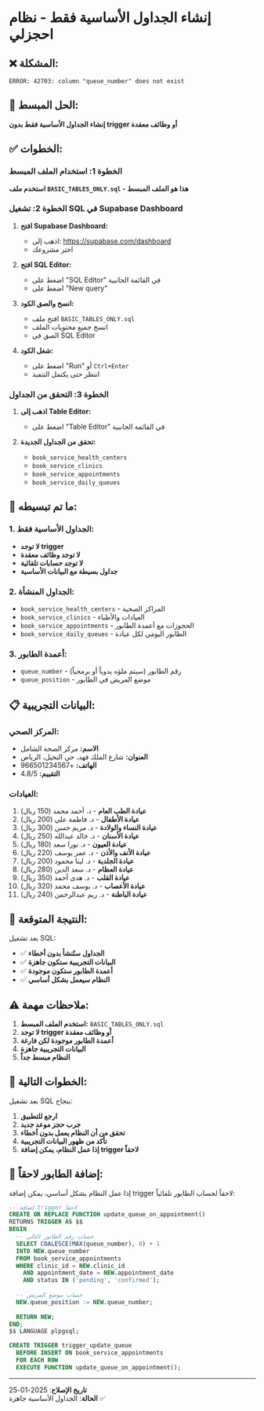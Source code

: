 # إنشاء الجداول الأساسية فقط - نظام احجزلي

## ❌ **المشكلة:**
```
ERROR: 42703: column "queue_number" does not exist
```

## 🎯 **الحل المبسط:**
**إنشاء الجداول الأساسية فقط بدون trigger أو وظائف معقدة**

## ✅ **الخطوات:**

### **الخطوة 1: استخدام الملف المبسط**

**استخدم ملف `BASIC_TABLES_ONLY.sql` - هذا هو الملف المبسط**

### **الخطوة 2: تشغيل SQL في Supabase Dashboard**

1. **افتح Supabase Dashboard:**
   - اذهب إلى: https://supabase.com/dashboard
   - اختر مشروعك

2. **افتح SQL Editor:**
   - اضغط على "SQL Editor" في القائمة الجانبية
   - اضغط على "New query"

3. **انسخ والصق الكود:**
   - افتح ملف `BASIC_TABLES_ONLY.sql`
   - انسخ جميع محتويات الملف
   - الصق في SQL Editor

4. **شغل الكود:**
   - اضغط على "Run" أو `Ctrl+Enter`
   - انتظر حتى يكتمل التنفيذ

### **الخطوة 3: التحقق من الجداول**

1. **اذهب إلى Table Editor:**
   - اضغط على "Table Editor" في القائمة الجانبية

2. **تحقق من الجداول الجديدة:**
   - `book_service_health_centers`
   - `book_service_clinics`
   - `book_service_appointments`
   - `book_service_daily_queues`

## 🔧 **ما تم تبسيطه:**

### **1. الجداول الأساسية فقط:**
- **لا توجد trigger**
- **لا توجد وظائف معقدة**
- **لا توجد حسابات تلقائية**
- **جداول بسيطة مع البيانات الأساسية**

### **2. الجداول المنشأة:**
- `book_service_health_centers` - المراكز الصحية
- `book_service_clinics` - العيادات والأطباء
- `book_service_appointments` - الحجوزات مع أعمدة الطابور
- `book_service_daily_queues` - الطابور اليومي لكل عيادة

### **3. أعمدة الطابور:**
- `queue_number` - رقم الطابور (سيتم ملؤه يدوياً أو برمجياً)
- `queue_position` - موضع المريض في الطابور

## 📋 **البيانات التجريبية:**

### **المركز الصحي:**
- **الاسم:** مركز الصحة الشامل
- **العنوان:** شارع الملك فهد، حي النخيل، الرياض
- **الهاتف:** +966501234567
- **التقييم:** 4.8/5

### **العيادات:**
1. **عيادة الطب العام** - د. أحمد محمد (150 ريال)
2. **عيادة الأطفال** - د. فاطمة علي (200 ريال)
3. **عيادة النساء والولادة** - د. مريم حسن (300 ريال)
4. **عيادة الأسنان** - د. خالد عبدالله (250 ريال)
5. **عيادة العيون** - د. نورا سعد (180 ريال)
6. **عيادة الأنف والأذن** - د. عمر يوسف (220 ريال)
7. **عيادة الجلدية** - د. لينا محمود (200 ريال)
8. **عيادة العظام** - د. سعد الدين (280 ريال)
9. **عيادة القلب** - د. هدى أحمد (350 ريال)
10. **عيادة الأعصاب** - د. يوسف محمد (320 ريال)
11. **عيادة الباطنة** - د. ريم عبدالرحمن (240 ريال)

## 🎯 **النتيجة المتوقعة:**

بعد تشغيل SQL:
- ✅ **الجداول ستُنشأ بدون أخطاء**
- ✅ **البيانات التجريبية ستكون جاهزة**
- ✅ **أعمدة الطابور ستكون موجودة**
- ✅ **النظام سيعمل بشكل أساسي**

## ⚠️ **ملاحظات مهمة:**

1. **استخدم الملف المبسط:** `BASIC_TABLES_ONLY.sql`
2. **لا توجد trigger أو وظائف معقدة**
3. **أعمدة الطابور موجودة لكن فارغة**
4. **البيانات التجريبية جاهزة**
5. **النظام مبسط جداً**

## 🚀 **الخطوات التالية:**

بعد تشغيل SQL بنجاح:
1. **ارجع للتطبيق**
2. **جرب حجز موعد جديد**
3. **تحقق من أن النظام يعمل بدون أخطاء**
4. **تأكد من ظهور البيانات التجريبية**
5. **إذا عمل النظام، يمكن إضافة trigger لاحقاً**

## 🔧 **إضافة الطابور لاحقاً:**

إذا عمل النظام بشكل أساسي، يمكن إضافة trigger لاحقاً لحساب الطابور تلقائياً:

```sql
-- إضافة trigger لاحقاً
CREATE OR REPLACE FUNCTION update_queue_on_appointment()
RETURNS TRIGGER AS $$
BEGIN
  -- حساب رقم الطابور التالي
  SELECT COALESCE(MAX(queue_number), 0) + 1 
  INTO NEW.queue_number
  FROM book_service_appointments 
  WHERE clinic_id = NEW.clinic_id 
    AND appointment_date = NEW.appointment_date
    AND status IN ('pending', 'confirmed');
  
  -- حساب موضع المريض
  NEW.queue_position := NEW.queue_number;
  
  RETURN NEW;
END;
$$ LANGUAGE plpgsql;

CREATE TRIGGER trigger_update_queue
  BEFORE INSERT ON book_service_appointments
  FOR EACH ROW
  EXECUTE FUNCTION update_queue_on_appointment();
```

---
**تاريخ الإصلاح**: 2025-01-25  
**الحالة**: الجداول الأساسية جاهزة ✅
